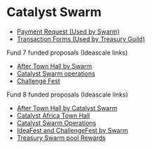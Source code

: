 # Catalyst Swarm

- [Payment Request (Used by Swarm)](https://github.com/treasuryguild/Catalyst-Swarm/issues/new?assignees=miroslavrajh&labels=Payment+Request&template=Payment-Request.yml&title=Catalyst+Swarm+Payment+Request+Form)
- [Transaction Forms (Used by Treasury Guild)](https://github.com/treasuryguild/Catalyst-Swarm/issues/new/choose)

Fund 7 funded proposals (Ideascale links)

- [After Town Hall by Swarm](https://cardano.ideascale.com/a/dtd/After-Town-Hall-by-Catalyst-Swarm/380966-48088)
- [Catalyst Swarm operations](https://cardano.ideascale.com/a/dtd/Catalyst-Swarm-Operations/380972-48088)
- [Challenge Fest](https://cardano.ideascale.com/a/dtd/Challenge-Fest-by-Catalyst-Swarm/381926-48088?submitted=1)

Fund 8 funded proposals (Ideascale links)

- [After Town Hall by Catalyst Swarm](https://cardano.ideascale.com/c/idea/405016)
- [Catalyst Africa Town Hall](https://cardano.ideascale.com/c/idea/401713)
- [Catalyst Swarm Operations](https://cardano.ideascale.com/c/idea/402129)
- [IdeaFest and ChallengeFest by Swarm](https://cardano.ideascale.com/c/idea/396621)
- [Treasury Swarm pool Rewards](https://cardano.ideascale.com/c/idea/402129)
